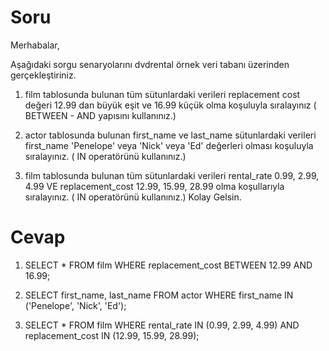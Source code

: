 # Soru

Merhabalar,

Aşağıdaki sorgu senaryolarını dvdrental örnek veri tabanı üzerinden gerçekleştiriniz.

1.  film tablosunda bulunan tüm sütunlardaki verileri replacement cost değeri 12.99 dan büyük eşit ve 16.99 küçük olma koşuluyla sıralayınız ( BETWEEN - AND yapısını kullanınız.)

2.  actor tablosunda bulunan first_name ve last_name sütunlardaki verileri first_name 'Penelope' veya 'Nick' veya 'Ed' değerleri olması koşuluyla sıralayınız. ( IN operatörünü kullanınız.)

3.  film tablosunda bulunan tüm sütunlardaki verileri rental_rate 0.99, 2.99, 4.99 VE replacement_cost 12.99, 15.99, 28.99 olma koşullarıyla sıralayınız. ( IN operatörünü kullanınız.)
Kolay Gelsin.

# Cevap

1.  SELECT * FROM film
    WHERE replacement_cost BETWEEN 12.99 AND 16.99;

2.  SELECT first_name, last_name 
    FROM actor 
    WHERE first_name IN ('Penelope', 'Nick', 'Ed');

3.  SELECT * 
    FROM film
    WHERE rental_rate IN (0.99, 2.99, 4.99) AND replacement_cost IN (12.99, 15.99, 28.99);